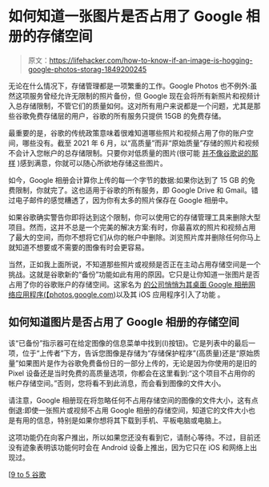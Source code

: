 # 如何知道一张图片是否占用了 Google 相册的存储空间

> 原文：<https://lifehacker.com/how-to-know-if-an-image-is-hogging-google-photos-storag-1849200245>

无论在什么情况下，存储管理都是一项繁重的工作。Google Photos 也不例外:虽然这项服务曾经允许无限制的照片备份，但 Google 现在会将所有新照片和视频计入总存储限制，不管它们的质量如何。这对所有用户来说都是一个问题，尤其是那些谷歌免费存储层的用户，谷歌的所有服务只提供 15GB 的免费存储。



最重要的是，谷歌的传统政策意味着很难知道哪些照片和视频占用了你的账户空间，哪些没有。截至 2021 年 6 月，以“高质量”而非“原始质量”存储的照片和视频不会计入您帐户的总存储限制。只要你对低质量的图片(很可能 [并不像谷歌说的那样](https://lifehacker.com/dont-let-google-scare-you-into-paying-for-google-photos-1846382484) )感到满意，你就可以随心所欲地存储这些图片。

如今，Google 相册会计算你上传的每一个字节的数据:如果你达到了 15 GB 的免费限制，你就完了。这也适用于谷歌的所有服务，即 Google Drive 和 Gmail。错过电子邮件的感觉糟透了，因为你有太多的照片保存在 Google 相册中。

如果谷歌确实警告你即将达到这个限制，你可以使用它的存储管理工具来删除大型项目。然而，这并不总是一个完美的解决方案:有时，你最喜欢的照片和视频占用了最大的空间，而你不想将它们从你的帐户中删除。浏览照片库并删除任何你马上就知道不想要或不需要的图像有时会更容易。

当然，正如我上面所说，不知道那些照片或视频是否正在主动占用存储空间是一个挑战。这就是谷歌新的“备份”功能如此有用的原因。它只是让你知道一张图片是否占用了你的谷歌账户的存储空间。这家名为 [的公司悄悄为其桌面 Google 相册网络应用程序(](https://9to5google.com/2022/07/19/google-photos-backed-up/)[【photos.google.com](https://photos.google.com/))以及其 iOS 应用程序引入了功能 。

## 如何知道图片是否占用了 Google 相册的存储空间

该“已备份”指示器可在给定图像的信息菜单中找到(I)按钮)。它是列表中的最后一项，位于“上传者”下方，告诉您图像是存储为“存储保护程序”(高质量)还是“原始质量”如果图片是作为谷歌免费备份日的一部分上传的，无论是因为你使用的是旧的 Pixel 设备还是当时免费的高质量选项，你都会在这里看到:“这个项目不占用你的帐户存储空间。”否则，您将看不到此消息，而会看到图像的文件大小。

请注意，Google 相册现在将忽略任何不占用存储空间的图像的文件大小，这有点倒退:即使一张照片或视频不占用 Google 相册的存储空间，知道它的文件大小也是有用的信息，特别是如果你想将其下载到手机、平板电脑或电脑上。

这项功能仍在向客户推出，所以如果您还没有看到它，请耐心等待。不过，目前还没有迹象表明该功能何时会在 Android 设备上推出，因为它只在 iOS 和网络上出现过。

[[9 to 5 谷歌](https://9to5google.com/2022/07/19/google-photos-backed-up/)